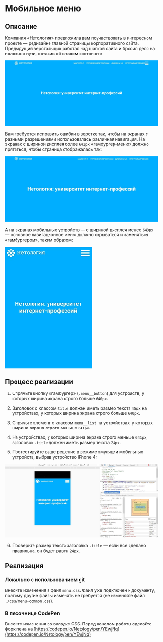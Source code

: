 # Мобильное меню

## Описание

Компания «Нетология» предложила вам поучаствовать в интересном проекте — редизайне главной страницы корпоративного сайта. Предыдущий верстальщик работал над шапкой сайта и бросил дело на половине пути, оставив её в таком состоянии:
 
![Menu layout current](../../sources/media-features-menu-current.jpg)

Вам требуется исправить ошибки в верстке так, чтобы на экранах с разными разрешениями использовалась различная навигация. На экранах с шириной дисплея более `641px` «гамбургер-меню» должно прятаться, чтобы страница отображалась так:

![Menu layout target](../../sources/media-features-menu-target.jpg)

А на экранах мобильных устройств — с шириной дисплея менее `640px` — основное навигационное меню должно скрываться и заменяться «гамбургером», таким образом:

![Menu layout target on a small screen](../../sources/media-features-menu-small.jpg)

## Процесс реализации

1. Спрячьте кнопку «гамбургер» (`.menu__button`) для устройств, у которых ширина экрана строго больше `640px`.

2. Заголовок с классом `title` должен иметь размер текста `45px` на устройствах, у которых ширина экрана строго больше `640px`.

3. Спрячьте элемент с классом `menu__list` на устройствах, у которых ширина экрана строго меньше `641px`.

4. На устройствах, у которых ширина экрана строго меньше `641px`, заголовок `.title` должен иметь размер текста `24px`.

5. Протестируйте ваше решение в режиме эмуляции мобильных устройств, выбрав устройство iPhone 4:

![Menu layout target on a small screen](../../sources/media-features-menu-step0.jpg)

6. Проверьте размер текста заголовка `.title` — если все сделано правильно, он будет равен `24px`.

## Реализация

### Локально с использованием git

Внесите изменения в файл `menu.css`. Файл уже подключен к документу, поэтому другие файлы изменять не требуется (не изменяйте файл `./css/menu-common.css`).

### В песочнице CodePen

Внесите изменения во вкладке CSS. Перед началом работы сделайте форк пена на [https://codepen.io/Netology/pen/YEwjNq](https://codepen.io/Netology/pen/YEwjNq)

